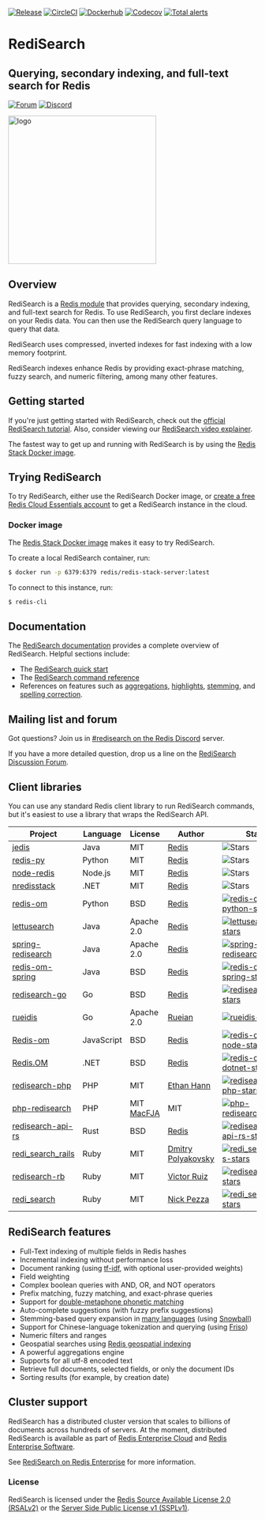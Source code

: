 [![Release](https://img.shields.io/github/v/release/redisearch/redisearch.svg?sort=semver)](https://github.com/RediSearch/RediSearch/releases)
[![CircleCI](https://circleci.com/gh/RediSearch/RediSearch/tree/master.svg?style=svg)](https://circleci.com/gh/RediSearch/RediSearch/tree/master)
[![Dockerhub](https://img.shields.io/docker/pulls/redis/redis-stack-server?label=redis-stack-server)](https://img.shields.io/docker/pulls/redis/redis-stack-server)
[![Codecov](https://codecov.io/gh/RediSearch/RediSearch/branch/master/graph/badge.svg)](https://codecov.io/gh/RediSearch/RediSearch)
[![Total alerts](https://img.shields.io/lgtm/alerts/g/RediSearch/RediSearch.svg?logo=lgtm&logoWidth=18)](https://lgtm.com/projects/g/RediSearch/RediSearch/alerts/)

# RediSearch
## Querying, secondary indexing, and full-text search for Redis
[![Forum](https://img.shields.io/badge/Forum-RediSearch-blue)](https://forum.redis.com/c/modules/redisearch/)
[![Discord](https://img.shields.io/discord/697882427875393627?style=flat-square)](https://discord.gg/xTbqgTB)

<img src="https://redis.io/docs/stack/search/img/logo.svg" alt="logo" width="300"/>

## Overview

RediSearch is a [Redis module](https://redis.io/modules) that provides querying, secondary indexing, and full-text search for Redis. To use RediSearch, you first declare indexes on your Redis data. You can then use the RediSearch query language to query that data.

RediSearch uses compressed, inverted indexes for fast indexing with a low memory footprint.

RediSearch indexes enhance Redis by providing exact-phrase matching, fuzzy search, and numeric filtering, among many other features.

## Getting started

If you're just getting started with RediSearch, check out the [official RediSearch tutorial](https://github.com/RediSearch/redisearch-getting-started). Also, consider viewing our [RediSearch video explainer](https://www.youtube.com/watch?v=B10nHEdW3NA).

The fastest way to get up and running with RediSearch is by using the [Redis Stack Docker image](https://hub.docker.com/r/redis/redis-stack/).

## Trying RediSearch

To try RediSearch, either use the RediSearch Docker image, or [create a free Redis Cloud Essentials account](https://redis.com/try-free/) to get a RediSearch instance in the cloud.

### Docker image

The [Redis Stack Docker image](https://hub.docker.com/r/redis/redis-stack-server/) makes it easy to try RediSearch.

To create a local RediSearch container, run:

```sh
$ docker run -p 6379:6379 redis/redis-stack-server:latest
```

To connect to this instance, run:

```sh
$ redis-cli
```

## Documentation

The [RediSearch documentation](https://redis.io/docs/stack/search/) provides a complete overview of RediSearch. Helpful sections include:

* The [RediSearch quick start](https://redis.io/docs/stack/search/Quick_Start/)
* The [RediSearch command reference](https://redis.io/docs/stack/search/Commands/)
* References on features such as [aggregations](https://redis.io/docs/stack/search/reference/aggregations), [highlights](https://redis.io/docs/stack/search/reference/highlight/), [stemming](https://redis.io/docs/stack/search/reference/stemming/), and [spelling correction](https://redis.io/docs/stack/search/reference/spellcheck/).

## Mailing list and forum

Got questions? Join us in [#redisearch on the Redis Discord](https://discord.gg/knMsnYmwXu) server.

If you have a more detailed question, drop us a line on the [RediSearch Discussion Forum](http://forum.redis.com/c/modules/redisearch).

## Client libraries

You can use any standard Redis client library to run RediSearch commands, but it's easiest to use a library that wraps the RediSearch API.

| Project | Language | License | Author | Stars | Comment |
|----------|---------|--------|---------|-------|------- |
| [jedis][jedis-url] | Java | MIT | [Redis][redis-url] | ![Stars][jedis-stars] | |
| [redis-py][redis-py-url] | Python | MIT | [Redis][redis-url] | ![Stars][redis-py-stars] | |
| [node-redis][node-redis-url] | Node.js | MIT | [Redis][redis-url] | ![Stars][node-redis-stars] | |
| [nredisstack][nredisstack-url] | .NET | MIT | [Redis][redis-url] | ![Stars][nredisstack-stars] | |
| [redis-om][redis-om-python-url] | Python | BSD | [Redis][redis-om-python-author] | [![redis-om-python-stars]][redis-om-python-url] |
| [lettusearch][lettusearch-url] | Java | Apache 2.0 | [Redis][lettusearch-author] | [![lettusearch-stars]][lettusearch-url] |
| [spring-redisearch][spring-redisearch-url] | Java | Apache 2.0 | [Redis][spring-redisearch-author] | [![spring-redisearch-stars]][spring-redisearch-url] |
| [redis-om-spring][redis-om-spring-url] | Java | BSD | [Redis][redis-om-spring-author] | [![redis-om-spring-stars]][redis-om-spring-url] |
| [redisearch-go][redisearch-go-url] | Go | BSD | [Redis][redisearch-go-author] | [![redisearch-go-stars]][redisearch-go-url] |
| [rueidis][rueidis-url] | Go | Apache 2.0 | [Rueian][rueidis-author] | [![rueidis-stars]][rueidis-url] |
| [Redis-om][redis-om-node-url] | JavaScript | BSD | [Redis][redis-om-node-author] | [![redis-om-node-stars]][redis-om-node-url] |
| [Redis.OM][redis-om-dotnet-url] | .NET | BSD | [Redis][redis-om-dotnet-author] | [![redis-om-dotnet-stars]][redis-om-dotnet-url] |
| [redisearch-php][redisearch-php-url] | PHP | MIT | [Ethan Hann][redisearch-php-author] | [![redisearch-php-stars]][redisearch-php-url] |
| [php-redisearch][php-redisearch-url] | PHP | MIT [MacFJA][php-redisearch-author] | MIT | [![php-redisearch-stars]][php-redisearch-url] |
| [redisearch-api-rs][redisearch-api-rs-url] | Rust | BSD | [Redis][redisearch-api-rs-author] | [![redisearch-api-rs-stars]][redisearch-api-rs-url] |
| [redi_search_rails][redi_search_rails-url] | Ruby | MIT | [Dmitry Polyakovsky][redi_search_rails-author] | [![redi_search_rails-stars]][redi_search_rails-url]|
| [redisearch-rb][redisearch-rb-url] | Ruby | MIT | [Victor Ruiz][redisearch-rb-author] | [![redisearch-rb-stars]][redisearch-rb-url]|
| [redi_search][redi_search-url] | Ruby | MIT | [Nick Pezza][redi_search-author] | [![redi_search-stars]][redi_search-url] |

[redis-url]: https://redis.com

[redis-py-url]: https://github.com/redis/redis-py
[redis-py-stars]: https://img.shields.io/github/stars/redis/redis-py.svg?style=social&amp;label=Star&amp;maxAge=2592000
[redis-py-package]: https://pypi.python.org/pypi/redis

[jedis-url]: https://github.com/redis/jedis
[jedis-stars]: https://img.shields.io/github/stars/redis/jedis.svg?style=social&amp;label=Star&amp;maxAge=2592000
[Jedis-package]: https://search.maven.org/artifact/redis.clients/jedis

[nredisstack-url]: https://github.com/redis/nredisstack
[nredisstack-stars]: https://img.shields.io/github/stars/redis/nredisstack.svg?style=social&amp;label=Star&amp;maxAge=2592000
[nredisstack-package]: https://www.nuget.org/packages/nredisstack/

[node-redis-url]: https://github.com/redis/node-redis
[node-redis-stars]: https://img.shields.io/github/stars/redis/node-redis.svg?style=social&amp;label=Star&amp;maxAge=2592000
[node-redis-package]: https://www.npmjs.com/package/redis


[redis-om-python-url]: https://github.com/redis/redis-om-python
[redis-om-python-author]: https://redis.com
[redis-om-python-stars]: https://img.shields.io/github/stars/redis/redis-om-python.svg?style=social&amp;label=Star&amp;maxAge=2592000

[lettusearch-url]: https://github.com/RediSearch/lettusearch
[lettusearch-author]: https://redis.com
[lettusearch-stars]: https://img.shields.io/github/stars/RediSearch/lettusearch.svg?style=social&amp;label=Star&amp;maxAge=2592000

[spring-redisearch-url]: https://github.com/RediSearch/spring-redisearch
[spring-redisearch-author]: https://redis.com
[spring-redisearch-stars]: https://img.shields.io/github/stars/RediSearch/spring-redisearch.svg?style=social&amp;label=Star&amp;maxAge=2592000

[redis-om-spring-url]: https://github.com/redis/redis-om-spring
[redis-om-spring-author]: https://redis.com
[redis-om-spring-stars]: https://img.shields.io/github/stars/redis/redis-om-spring.svg?style=social&amp;label=Star&amp;maxAge=2592000

[redisearch-go-url]: https://github.com/RediSearch/redisearch-go
[redisearch-go-author]: https://redis.com
[redisearch-go-stars]: https://img.shields.io/github/stars/RediSearch/redisearch-go.svg?style=social&amp;label=Star&amp;maxAge=2592000

[rueidis-url]: https://github.com/rueian/rueidis
[rueidis-author]: https://github.com/rueian
[rueidis-stars]: https://img.shields.io/github/stars/rueian/rueidis.svg?style=social&amp;label=Star&amp;maxAge=2592000

[redis-om-node-url]: https://github.com/redis/redis-om-node
[redis-om-node-author]: https://redis.com
[redis-om-node-stars]: https://img.shields.io/github/stars/redis/redis-om-node.svg?style=social&amp;label=Star&amp;maxAge=2592000

[redis-om-dotnet-url]: https://github.com/redis/redis-om-dotnet
[redis-om-dotnet-author]: https://redis.com
[redis-om-dotnet-stars]: https://img.shields.io/github/stars/redis/redis-om-dotnet.svg?style=social&amp;label=Star&amp;maxAge=2592000

[redisearch-php-url]: https://github.com/ethanhann/redisearch-php
[redisearch-php-author]: https://github.com/ethanhann
[redisearch-php-stars]: https://img.shields.io/github/stars/ethanhann/redisearch-php.svg?style=social&amp;label=Star&amp;maxAge=2592000

[php-redisearch-url]: https://github.com/MacFJA/php-redisearch
[php-redisearch-author]: https://github.com/MacFJA
[php-redisearch-stars]: https://img.shields.io/github/stars/MacFJA/php-redisearch.svg?style=social&amp;label=Star&amp;maxAge=2592000

[redi_search_rails-url]: https://github.com/dmitrypol/redi_search_rails
[redi_search_rails-author]: https://github.com/dmitrypol
[redi_search_rails-stars]: https://img.shields.io/github/stars/dmitrypol/redi_search_rails.svg?style=social&amp;label=Star&amp;maxAge=2592000

[redisearch-rb-url]: https://github.com/vruizext/redisearch-rb
[redisearch-rb-author]: https://github.com/vruizext
[redisearch-rb-stars]: https://img.shields.io/github/stars/vruizext/redisearch-rb.svg?style=social&amp;label=Star&amp;maxAge=2592000

[redi_search-url]: https://github.com/npezza93/redi_search
[redi_search-author]: https://github.com/npezza93
[redi_search-stars]: https://img.shields.io/github/stars/npezza93/redi_search.svg?style=social&amp;label=Star&amp;maxAge=2592000

[redisearch-api-rs-url]: https://github.com/RediSearch/redisearch-api-rs
[redisearch-api-rs-author]: https://redis.com
[redisearch-api-rs-stars]: https://img.shields.io/github/stars/RediSearch/redisearch-api-rs.svg?style=social&amp;label=Star&amp;maxAge=2592000

## RediSearch features

* Full-Text indexing of multiple fields in Redis hashes
* Incremental indexing without performance loss
* Document ranking (using [tf-idf](https://en.wikipedia.org/wiki/Tf%E2%80%93idf), with optional user-provided weights)
* Field weighting
* Complex boolean queries with AND, OR, and NOT operators
* Prefix matching, fuzzy matching, and exact-phrase queries
* Support for [double-metaphone phonetic matching](https://redis.io/docs/stack/search/reference/phonetic_matching/)
* Auto-complete suggestions (with fuzzy prefix suggestions)
* Stemming-based query expansion in [many languages](https://redis.io/docs/stack/search/reference/stemming/) (using [Snowball](http://snowballstem.org/))
* Support for Chinese-language tokenization and querying (using [Friso](https://github.com/lionsoul2014/friso))
* Numeric filters and ranges
* Geospatial searches using [Redis geospatial indexing](/commands/georadius)
* A powerful aggregations engine
* Supports for all utf-8 encoded text
* Retrieve full documents, selected fields, or only the document IDs
* Sorting results (for example, by creation date)

## Cluster support

RediSearch has a distributed cluster version that scales to billions of documents across hundreds of servers. At the moment, distributed RediSearch is available as part of [Redis Enterprise Cloud](https://redis.com/redis-enterprise-cloud/overview/) and [Redis Enterprise Software](https://redis.com/redis-enterprise-software/overview/).

See [RediSearch on Redis Enterprise](https://redis.com/modules/redisearch/) for more information.

### License

RediSearch is licensed under the [Redis Source Available License 2.0 (RSALv2)](https://redis.com/legal/rsalv2-agreement) or the [Server Side Public License v1 (SSPLv1)](https://www.mongodb.com/licensing/server-side-public-license).
